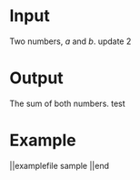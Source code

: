 # Input

Two numbers, $a$ and $b$. update 2

# Output

The sum of both numbers. test

# Example

||examplefile
sample
||end
